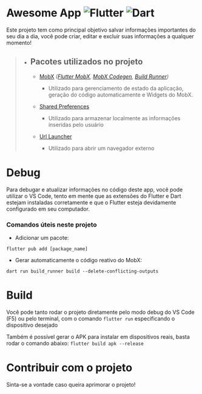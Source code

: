 # Awesome App ![Flutter](https://img.shields.io/badge/Flutter-02569B?style=for-the-badge&logo=flutter&logoColor=white) ![Dart](https://img.shields.io/badge/Dart-0175C2?style=for-the-badge&logo=dart&logoColor=white)

Este projeto tem como principal objetivo salvar informações importantes do seu dia a dia, você pode criar, editar e excluir suas informações a qualquer momento!

> - ## Pacotes utilizados no projeto
>
>   - [MobX](https://pub.dev/packages/mobx) _([Flutter MobX](https://pub.dev/>packages/flutter_mobx), [MobX Codegen](https://pub.dev/packages/mobx_codegen), [Build Runner](https://pub.dev/packages/build_runner))_
>
>     - Utilizado para gerenciamento de estado da aplicação, geração do código automaticamente e Widgets do MobX.
>
>   - [Shared Preferences](https://pub.dev/packages/shared_preferences)
>     - Utilizado para armazenar localmente as informações inseridas pelo usuário
>   - [Url Launcher](https://pub.dev/packages/url_launcher)
>     - Utilizado para abrir um navegador externo

# Debug

Para debugar e atualizar informações no código deste app, você pode utilizar o VS Code, tento em mente que as extensões do Flutter e Dart estejam instaladas corretamente e que o Flutter esteja devidamente configurado em seu computador.

### Comandos úteis neste projeto

- Adicionar um pacote:

```
flutter pub add [package_name]
```

- Gerar automaticamente o código reativo do MobX:

```
dart run build_runner build --delete-conflicting-outputs
```

# Build

Você pode tanto rodar o projeto diretamente pelo modo debug do VS Code (F5) ou pelo terminal, com o comando `flutter run` especificando o dispositivo desejado

Também é possível gerar o APK para instalar em dispositivos reais, basta rodar o comando abaixo:
`flutter build apk --release`

# Contribuir com o projeto

Sinta-se a vontade caso queira aprimorar o projeto!
